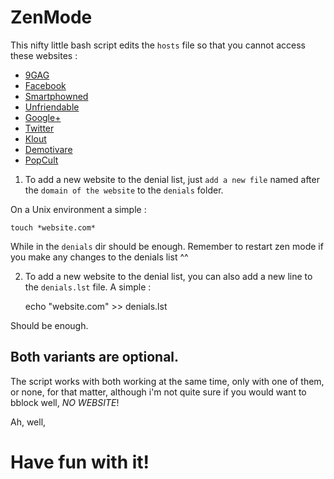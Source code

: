 # ZenMode

This nifty little bash script edits the `hosts` file so that you cannot access these websites : 

- [9GAG](http://9gag.com/)
- [Facebook](http://facebook.com/)
- [Smartphowned](http://smartphowned.com/)
- [Unfriendable](http://unfriendable.com/)
- [Google+](http://plus.google.com/)
- [Twitter](http://twitter.com/)
- [Klout](http://klout.com/)
- [Demotivare](http://demotivare.com/)
- [PopCult](http://popcult.ro/)

1) To add a new website to the denial list, just `add a new file` named after the `domain of the website` to the `denials` folder.

On a Unix environment a simple :
	
	touch *website.com*

While in the `denials` dir should be enough. Remember to restart zen mode if you make any changes to the denials list ^^

2) To add a new website to the denial list, you can also add a new line to the `denials.lst` file. A simple : 

	echo "website.com" >> denials.lst

Should be enough.

## Both variants are optional.

The script works with both working at the same time, only with one of them, or none, for that matter, although i'm not quite sure if you would want to bblock well, *NO WEBSITE*!

Ah, well,

# Have fun with it!
